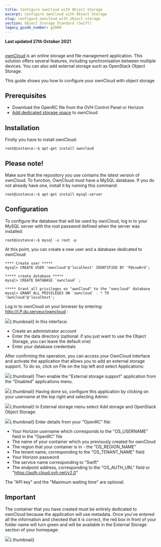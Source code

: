 ```yaml
---
title: Configure ownCloud with Object Storage
excerpt: Configure ownCloud with Object Storage
slug: configure_owncloud_with_object_storage
section: Object Storage Standard (Swift)
legacy_guide_number: g2000
---
```

**Last updated 27th October 2021**

##
[ownCloud](https://owncloud.org/) is an online storage and file management application.
This solution offers several features, including synchronisation between multiple devices. You can also add external storage such as OpenStack Object Storage.

This guide shows you how to configure your ownCloud with object storage


## Prerequisites

- Download the OpenRC file from the OVH Control Panel or Horizon
- [Add dedicated storage space](https://docs.ovh.com/gb/en/public-cloud/add_storage_space/) to ownCloud




## Installation
Firstly you have to install ownCloud:


```
root@instance:~$ apt-get install owncloud
```



## Please note!
Make sure that the repository you use contains the latest version of ownCloud.
To function, OwnCloud must have a MySQL database. If you do not already have one, install it by running this command:


```
root@instance:~$ apt-get install mysql-server
```




## Configuration
To configure the database that will be used by ownCloud, log in to your MySQL server with the root password defined when the server was installed:


```
root@instance:~$ mysql -u root -p
```


At this point, you can create a new user and a database dedicated to ownCloud:


```
**** Create user *****
mysql> CREATE USER 'owncloud'@'localhost' IDENTIFIED BY 'P@ssw0rd';

***** create database *****
mysql> CREATE DATABASE `owncloud` ;

***** Grant all privileges on "ownCloud" to the "owncloud" database
mysql> GRANT ALL PRIVILEGES ON `owncloud` . * TO 'owncloud'@'localhost';
```


Log in to ownCloud on your browser by entering: http://I.P.du.serveur/owncloud :

![](images/img_3325.jpg){.thumbnail}
In this interface:

- Create an administrator account
- Enter the data directory (optional: if you just want to use the Object Storage, you can leave the default one)
- Enter your database credentials


After confirming the operation, you can access your OwnCloud interface and activate the application that allows you to add an external storage support.
To do so, click on File on the top left and select Applications:

![](images/img_3327.jpg){.thumbnail}
Then enable the "External storage support" application from the "Disabled" applications menu.

![](images/img_3328.jpg){.thumbnail}
Having done so, configure this application by clicking on your username at the top right and selecting Admin:

![](images/img_3326.jpg){.thumbnail}
In External storage menu select Add storage and OpenStack Object Storage:

![](images/img_3329.jpg){.thumbnail}
Enter details from your "OpenRC" file:

- Your Horizon username which corresponds to the  "OS_USERNAME" field in the "OpenRC" file
- The name of your container which you previously created for ownCloud
- The region that your container is in - the "OS_REGION_NAME"
- The tenant name, corresponding to the "OS_TENANT_NAME" field
- Your Horizon password
- The service name corresponding to "Swift"
- The endpoint address, corresponding to the "OS_AUTH_URL" field or "https://auth.cloud.ovh.net/v2.0"


The "API key" and the "Maximum waiting time" are optional.

## Important
The container that you have created must be entirely dedicated to ownCloud because the application will use metadata.
Once you've entered all the information and checked that it is correct, the red box in front of your folder name will turn green and will be available in the External Storage section of your homepage:

![](images/img_3330.jpg){.thumbnail}


##
 
